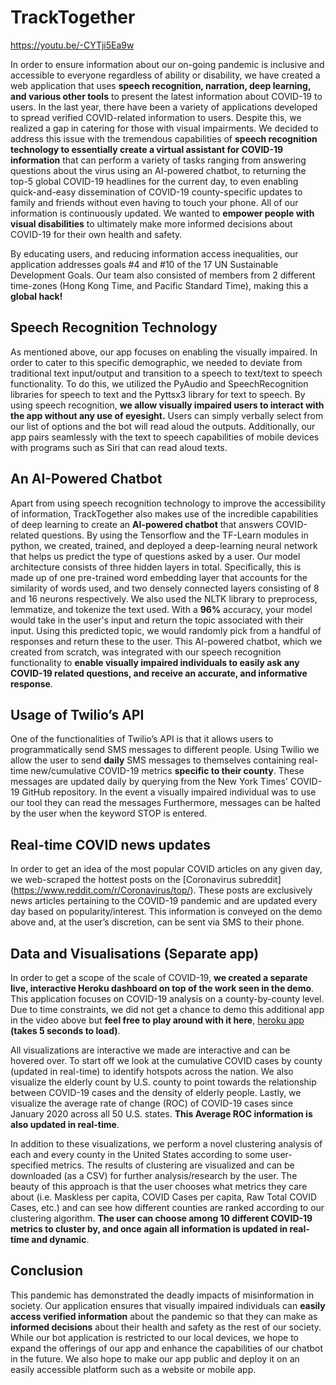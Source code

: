 # TrackTogether

https://youtu.be/-CYTji5Ea9w

In order to ensure information about our on-going pandemic is inclusive and accessible to everyone regardless of ability or disability, we have created a web application that uses **speech recognition, narration, deep learning, and various other tools** to present the latest information about COVID-19 to users. In the last year, there have been a variety of applications developed to spread verified COVID-related information to users. Despite this, we realized a gap in catering for those with visual impairments. We decided to address this issue with the tremendous capabilities of **speech recognition technology to essentially create a virtual assistant for COVID-19 information** that can perform a variety of tasks ranging from answering questions about the virus using an AI-powered chatbot, to returning the top-5 global COVID-19 headlines for the current day, to even enabling quick-and-easy dissemination of COVID-19 county-specific updates to family and friends without even having to touch your phone. All of our information is continuously updated. We wanted to **empower people with visual disabilities** to ultimately make more informed decisions about COVID-19 for their own health and safety. 

By educating users, and reducing information access inequalities, our application addresses goals #4 and #10 of the 17 UN Sustainable Development Goals.  Our team also consisted of members from 2 different time-zones (Hong Kong Time, and Pacific Standard Time), making this a **global hack!**  

## Speech Recognition Technology

As mentioned above, our app focuses on enabling the visually impaired. In order to cater to this specific demographic, we needed to deviate from traditional text input/output and transition to a speech to text/text to speech functionality. To do this, we utilized the PyAudio and SpeechRecognition libraries for speech to text and the Pyttsx3 library for text to speech. By using speech recognition, **we allow visually impaired users to interact with the app without any use of eyesight.** Users can simply verbally select from our list of options and the bot will read aloud the outputs. Additionally, our app pairs seamlessly with the text to speech capabilities of mobile devices with programs such as Siri that can read aloud texts.

## An AI-Powered Chatbot

Apart from using speech recognition technology to improve the accessibility of information, TrackTogether also makes use of the incredible capabilities of deep learning to create an **AI-powered chatbot** that answers COVID-related questions.  By using the Tensorflow and the TF-Learn modules in python, we created, trained, and deployed a deep-learning neural network that helps us predict the type of questions asked by a user. Our model architecture consists of three hidden layers in total. Specifically, this is made up of one pre-trained word embedding layer that accounts for the similarity of words used, and two densely connected layers consisting of 8 and 16 neurons respectively. We also used the NLTK library to preprocess, lemmatize, and tokenize the text used. With a **96%** accuracy, your model would take in the user's input and return the topic associated with their input. Using this predicted topic, we would randomly pick from a handful of responses and return these to the user. This AI-powered chatbot, which we created from scratch, was integrated with our speech recognition functionality to **enable visually impaired individuals to easily ask any COVID-19 related questions, and receive an accurate, and informative response**.   

## Usage of Twilio’s API

One of the functionalities of Twilio’s API is that it allows users to programmatically send SMS messages to different people. Using Twilio we allow the user to send **daily** SMS messages to themselves containing real-time new/cumulative COVID-19 metrics **specific to their county**. These messages are updated daily by querying from the  New York Times’ COVID-19 GitHub repository. In the event a visually impaired individual was to use our tool they can read the messages Furthermore, messages can be halted by the user when the keyword STOP is entered.

## Real-time COVID news updates

In order to get an idea of the most popular COVID articles on any given day, we web-scraped the hottest posts on the [Coronavirus subreddit] (https://www.reddit.com/r/Coronavirus/top/). These posts are exclusively news articles pertaining to the COVID-19 pandemic and are updated every day based on popularity/interest. This information is conveyed on the demo above and, at the user’s discretion, can be sent via SMS to their phone.

## Data and Visualisations (Separate app) 

In order to get a scope of the scale of COVID-19, **we created a separate live, interactive Heroku dashboard on top of the work seen in the demo**. This application focuses on COVID-19 analysis on a county-by-county level. Due to time constraints, we did not get a chance to demo this additional app in the video above but **feel free to play around with it here**, [heroku app](https://tracktogether.herokuapp.com/) **(takes 5 seconds to load)**. 

All visualizations are interactive we made are interactive and can be hovered over. To start off we look at the cumulative COVID cases by county (updated in real-time) to identify hotspots across the nation. We also visualize the elderly count by U.S. county to point towards the relationship between COVID-19 cases and the density of elderly people. Lastly, we visualize the average rate of change (ROC) of COVID-19 cases since January 2020 across all 50 U.S. states. **This Average ROC information is also updated in real-time**. 

In addition to these visualizations, we perform a novel clustering analysis of each and every county in the United States according to some user-specified metrics. The results of clustering are visualized and can be downloaded (as a CSV) for further analysis/research by the user. The beauty of this approach is that the user chooses what metrics they care about (i.e. Maskless per capita, COVID Cases per capita, Raw Total COVID Cases, etc.) and can see how different counties are ranked according to our clustering algorithm.  **The user can choose among 10 different COVID-19 metrics to cluster by, and once again all information is updated in real-time and dynamic**.

## Conclusion

This pandemic has demonstrated the deadly impacts of misinformation in society. Our application ensures that visually impaired individuals can **easily access verified information** about the pandemic so that they can make as **informed decisions** about their health and safety as the rest of our society. While our bot application is restricted to our local devices, we hope to expand the offerings of our app and enhance the capabilities of our chatbot in the future. We also hope to make our app public and deploy it on an easily accessible platform such as a website or mobile app.

